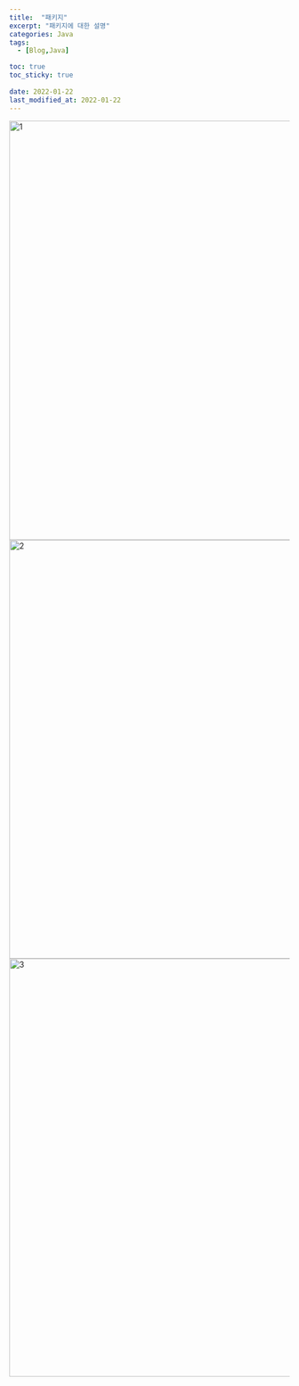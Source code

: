 ```yaml
---
title:  "패키지"
excerpt: "패키지에 대한 설명"
categories: Java
tags:
  - [Blog,Java]

toc: true
toc_sticky: true
 
date: 2022-01-22
last_modified_at: 2022-01-22
---
```


<img width="752" alt="1" src="https://user-images.githubusercontent.com/95912146/150570548-83e1eb6e-3476-4fed-ba2a-440bc3151ba7.png">
<img width="751" alt="2" src="https://user-images.githubusercontent.com/95912146/150570555-0b6b4cc2-dd8d-4deb-bab7-e30a04f9ded0.png">
<img width="750" alt="3" src="https://user-images.githubusercontent.com/95912146/150570557-4b5c1aa1-5783-45aa-8a7b-1a604e78e1d9.png">
